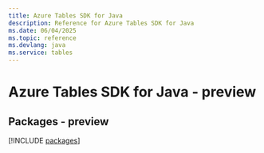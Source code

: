 ```yaml
---
title: Azure Tables SDK for Java
description: Reference for Azure Tables SDK for Java
ms.date: 06/04/2025
ms.topic: reference
ms.devlang: java
ms.service: tables
---
```

# Azure Tables SDK for Java - preview
## Packages - preview
[!INCLUDE [packages](tables-index.md)]